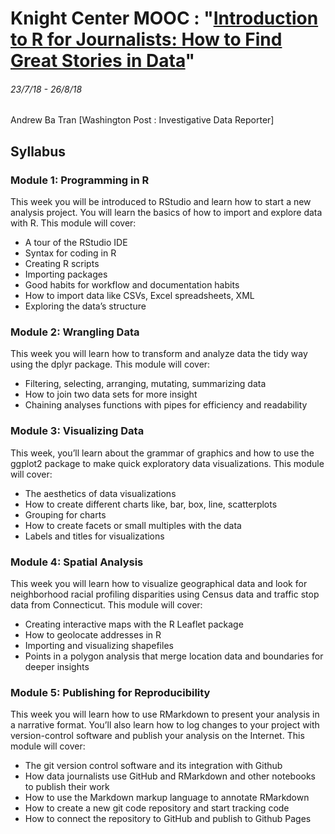 # Knight Center MOOC : "[Introduction to R for Journalists: How to Find Great Stories in Data](https://journalismcourses.org/RC0818.html)"
###### 23/7/18 - 26/8/18

Andrew Ba Tran [Washington Post : Investigative Data Reporter]

## Syllabus
### Module 1: Programming in R
This week you will be introduced to RStudio and learn how to start a new analysis project. You will learn the basics of how to import and explore data with R. This module will cover:

* A tour of the RStudio IDE
* Syntax for coding in R
* Creating R scripts
* Importing packages
* Good habits for workflow and documentation habits
* How to import data like CSVs, Excel spreadsheets, XML
* Exploring the data’s structure


### Module 2: Wrangling Data
This week you will learn how to transform and analyze data the tidy way using the dplyr package. This module will cover:

* Filtering, selecting, arranging, mutating, summarizing data
* How to join two data sets for more insight
* Chaining analyses functions with pipes for efficiency and readability


### Module 3: Visualizing Data
This week, you’ll learn about the grammar of graphics and how to use the ggplot2 package to make quick exploratory data visualizations. This module will cover:

* The aesthetics of data visualizations
* How to create different charts like, bar, box, line, scatterplots
* Grouping for charts
* How to create facets or small multiples with the data
* Labels and titles for visualizations


### Module 4: Spatial Analysis
This week you will learn how to visualize geographical data and look for neighborhood racial profiling disparities using Census data and traffic stop data from Connecticut. This module will cover:

* Creating interactive maps with the R Leaflet package
* How to geolocate addresses in R
* Importing and visualizing shapefiles
* Points in a polygon analysis that merge location data and boundaries for deeper insights


### Module 5: Publishing for Reproducibility
This week you will learn how to use RMarkdown to present your analysis in a narrative format. You’ll also learn how to log changes to your project with version-control software and publish your analysis on the Internet. This module will cover:

* The git version control software and its integration with Github
* How data journalists use GitHub and RMarkdown and other notebooks to publish their work
* How to use the Markdown markup language to annotate RMarkdown
* How to create a new git code repository and start tracking code
* How to connect the repository to GitHub and publish to Github Pages
